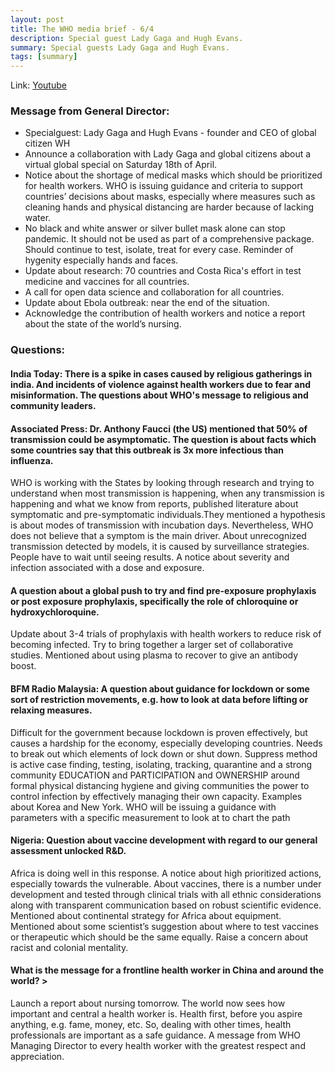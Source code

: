 ```yaml
---
layout: post
title: The WHO media brief - 6/4
description: Special guest Lady Gaga and Hugh Evans.
summary: Special guests Lady Gaga and Hugh Evans.
tags: [summary]
---
```



Link: [Youtube](https://www.youtube.com/watch?v=P2aRI2rZB_4)

### Message from General Director:
*   Specialguest: Lady Gaga and Hugh Evans - founder and CEO of global citizen WH
*   Announce a collaboration with Lady Gaga and global citizens about a virtual global special on Saturday 18th of April.
*   Notice about the shortage of medical masks which should be prioritized for health workers. WHO is issuing guidance and criteria to support countries’ decisions about masks, especially where measures such as cleaning hands and physical distancing are harder because of lacking water.
*   No black and white answer or silver bullet mask alone can stop pandemic. It should not be used as part of a comprehensive package. Should continue to test, isolate, treat for every case. Reminder of hygenity especially hands and faces.
*   Update about research: 70 countries and Costa Rica's effort in test medicine and vaccines for all countries.
*   A call for open data science and collaboration for all countries.
*   Update about Ebola outbreak: near the end of the situation.
*   Acknowledge the contribution of health workers and notice a report about the state of the world’s nursing.

### Questions:

#### India Today: There is a spike in cases caused by religious gatherings in india. And incidents of violence against health workers due to fear and misinformation. The questions about WHO's message to religious and community leaders.

#### Associated Press: Dr. Anthony Faucci (the US) mentioned that 50% of transmission could be asymptomatic. The question is about facts which some countries say that this outbreak is 3x more infectious than influenza.

  WHO is working with the States by looking through research and trying to understand when most transmission is happening, when any transmission is happening and what we know from reports, published literature about symptomatic and pre-symptomatic individuals.They mentioned a hypothesis is about modes of transmission with incubation days. Nevertheless, WHO does not believe that a symptom is the main driver. About unrecognized transmission detected by models, it is caused by surveillance strategies. People have to wait until seeing results. A notice about severity and infection associated with a dose and exposure.

#### A question about a global push to try and find pre-exposure prophylaxis or post exposure prophylaxis, specifically the role of chloroquine or hydroxychloroquine.

  Update about 3-4 trials of prophylaxis with health workers to reduce risk of becoming infected. Try to bring together a larger set of collaborative studies. Mentioned about using plasma to recover to give an antibody boost.

#### BFM Radio Malaysia: A question about guidance for lockdown or some sort of restriction movements, e.g. how to look at data before lifting or relaxing measures.

  Difficult for the government because lockdown is proven effectively, but causes a hardship for the economy, especially developing countries. Needs to break out which elements of lock down or shut down. Suppress method is active case finding, testing, isolating, tracking, quarantine and a strong community EDUCATION and PARTICIPATION and OWNERSHIP around formal physical distancing hygiene and giving communities the power to control infection by effectively managing their own capacity. Examples about Korea and New York. WHO will be issuing a guidance with parameters with a specific measurement to look at to chart the path

#### Nigeria: Question about vaccine development with regard to our general assessment unlocked R&D.
  Africa is doing well in this response. A notice about high prioritized actions, especially towards the vulnerable. About vaccines, there is a number under development and tested through clinical trials with all ethnic considerations along with transparent communication based on robust scientific evidence. Mentioned about continental strategy for Africa about equipment. Mentioned about some scientist’s suggestion about where to test vaccines or therapeutic which should be the same equally. Raise a concern about racist and colonial mentality.

#### What is the message for a frontline health worker in China and around the world? >
  Launch a report about nursing tomorrow. The world now sees how important and central a health worker is. Health first, before you aspire anything, e.g. fame, money, etc. So, dealing with other times, health professionals are important as a safe guidance. A message from WHO Managing Director to every health worker with the greatest respect and appreciation.

<!-- Docs to Markdown version 1.0β21 -->
